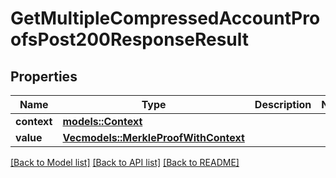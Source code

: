 # GetMultipleCompressedAccountProofsPost200ResponseResult

## Properties

Name | Type | Description | Notes
------------ | ------------- | ------------- | -------------
**context** | [**models::Context**](Context.md) |  | 
**value** | [**Vec<models::MerkleProofWithContext>**](MerkleProofWithContext.md) |  | 

[[Back to Model list]](../README.md#documentation-for-models) [[Back to API list]](../README.md#documentation-for-api-endpoints) [[Back to README]](../README.md)


